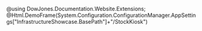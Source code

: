﻿@using DowJones.Documentation.Website.Extensions;
@Html.DemoFrame(System.Configuration.ConfigurationManager.AppSettings["InfrastructureShowcase.BasePath"]+"/StockKiosk")